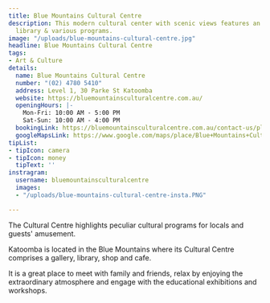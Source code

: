 ```yaml
---
title: Blue Mountains Cultural Centre
description: This modern cultural center with scenic views features an art gallery,
  library & various programs.
image: "/uploads/blue-mountains-cultural-centre.jpg"
headline: Blue Mountains Cultural Centre
tags:
- Art & Culture
details:
  name: Blue Mountains Cultural Centre
  number: "(02) 4780 5410"
  address: Level 1, 30 Parke St Katoomba
  website: https://bluemountainsculturalcentre.com.au/
  openingHours: |-
    Mon-Fri: 10:00 AM - 5:00 PM
    Sat-Sun: 10:00 AM - 4:00 PM
  bookingLink: https://bluemountainsculturalcentre.com.au/contact-us/plan-your-visit/
  googleMapsLink: https://www.google.com/maps/place/Blue+Mountains+Cultural+Centre/@-33.7142074,150.3086679,16.43z/data=!4m5!3m4!1s0x6b126e9947c3dfa1:0x8c93523511689393!8m2!3d-33.713788!4d150.3102451
tipList:
- tipIcon: camera
- tipIcon: money
  tipText: ''
instragram:
  username: bluemountainsculturalcentre
  images:
  - "/uploads/blue-mountains-cultural-centre-insta.PNG"

---
```

The Cultural Centre highlights peculiar cultural programs for locals and guests' amusement. 

Katoomba is located in the Blue Mountains where its Cultural Centre comprises a gallery, library, shop and cafe. 

It is a great place to meet with family and friends, relax by enjoying the extraordinary atmosphere and engage with the educational exhibitions and workshops.  